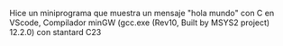 Hice un miniprograma que muestra un mensaje "hola mundo" con C en VScode, Compilador minGW (gcc.exe (Rev10, Built by MSYS2 project) 12.2.0) con stantard C23

